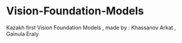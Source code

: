 # Vision-Foundation-Models
Kazakh first Vision Foundation Models , made by : Khassanov Arkat , Gainula Eraly
